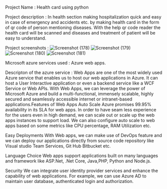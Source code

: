Project Name : Health card using python




Project description : In health section making hospitalization quick and easy in case of emergency and accidents etc. by making health card in the form of qr code of person mentioning diseases. With the help qr code reader the health card will be scanned and diseases and treatment of patient will be easy to understand.




Project screenshots : 
![Screenshot (178)](https://user-images.githubusercontent.com/94670808/154789502-531a76de-97e3-43f1-af0e-f3b65a8b96ab.png)
![Screenshot (179)](https://user-images.githubusercontent.com/94670808/154789510-ebcf299e-7e7e-4b6b-a6f7-2891953d6fe3.png)
![Screenshot (180)](https://user-images.githubusercontent.com/94670808/154789548-42c6844a-da00-4c09-9c44-e21cc181246a.png)
![Screenshot (181)](https://user-images.githubusercontent.com/94670808/154789532-623893fd-fbdf-4113-a3fa-2cf2a9ab0532.png)






Microsoft azure services used : Azure web apps.



Descripton of the azure service : Web Apps are one of the most widely used Azure service that enables us to host our web applications in Azure. It can host a User Interactive application or even a backend service like a WCF Service or Web APIs. With Web Apps, we can leverage the power of Microsoft Azure and build a multi-functional, immensely scalable, highly secured and seamlessly accessible internet or intranet-based applications.Features of Web Apps
Auto Scale
Azure promises 99.95% availability in its SLA for web apps. In order to have seam less experience for the users even in high demand, we can scale out or scale up the web apps instances to support load. We can also configure auto scale to web apps based on some metrics like CPU percentage, RAM Utilization etc.

Easy Deployments
With Web apps, we can make use of DevOps feature and we can deploy our applications directly from source code repository like Visual studio Team Services, Git Hub Bitbucket etc.

Language Choice
Web apps support applications built on many languages and framework like ASP.Net, .Net Core, Java,PHP, Python and Node.js.

Security
We can integrate user identity provider services and enhance the capability of web applications. For example, we can use Azure AD to maintain user database, authenticated login and authorization.


